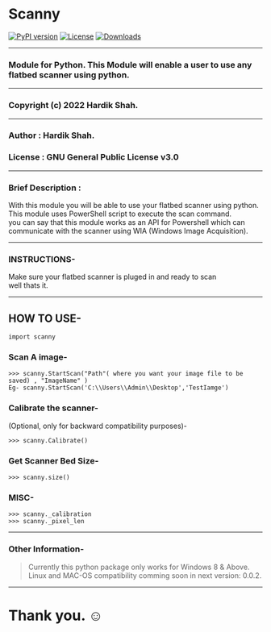 # Scanny

[![PyPI version](https://badge.fury.io/py/scanny.svg)](https://badge.fury.io/py/scanny)
[![License](https://img.shields.io/badge/License-GNU%20General%20Public%20License%20v3.0-blue)](LICENSE)
[![Downloads](https://static.pepy.tech/personalized-badge/scanny?period=total&units=international_system&left_color=grey&right_color=brightgreen&left_text=Total%20Downloads)](https://pepy.tech/project/scanny)

--------------------------------------------------------------------------------------------------- 

   ### Module for Python. This Module will enable a user to use any flatbed scanner using python.

--------------------------------------------------------------------------------------------------- 


### Copyright (c) 2022 Hardik Shah.


--------------------------------------------------------------------------------------------------- 
### Author : Hardik Shah.
### License : GNU General Public License v3.0

--------------------------------------------------------------------------------------------------- 
### Brief Description :
With this module you will be able to use your flatbed scanner using python.<br>
This module uses PowerShell script to execute the scan command.<br>
you can say that this module works as an API for Powershell which can communicate with the scanner using WIA (Windows Image Acquisition).<br>


--------------------------------------------------------------------------------------------------- 
### INSTRUCTIONS-
Make sure your flatbed scanner is pluged in and ready to scan <br>
well thats it.

---------------------------------------------------------------------------------------------------
## HOW TO USE-

`import scanny` <br>

### Scan A image- 
``` 
>>> scanny.StartScan("Path"( where you want your image file to be saved) , "ImageName" ) 
Eg- scanny.StartScan('C:\\Users\\Admin\\Desktop','TestIamge')
```

### Calibrate the scanner-
(Optional, only for backward compatibility purposes)-
```
>>> scanny.Calibrate()
```

### Get Scanner Bed Size-
```
>>> scanny.size()
```

### MISC-
```
>>> scanny._calibration
>>> scanny._pixel_len
```
---------------------------------------------------------------------------------------------------
### Other Information-
> Currently this python package only works for Windows 8 & Above. <br>
> Linux and MAC-OS compatibility comming soon in next version: 0.0.2. <br>

---------------------------------------------------------------------------------------------------

# Thank you. ☺
